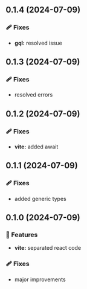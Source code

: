 ## 0.1.4 (2024-07-09)


### 🩹 Fixes

- **gql:** resolved issue

## 0.1.3 (2024-07-09)


### 🩹 Fixes

- resolved errors

## 0.1.2 (2024-07-09)


### 🩹 Fixes

- **vite:** added await

## 0.1.1 (2024-07-09)


### 🩹 Fixes

- added generic types

## 0.1.0 (2024-07-09)


### 🚀 Features

- **vite:** separated react code


### 🩹 Fixes

- major improvements